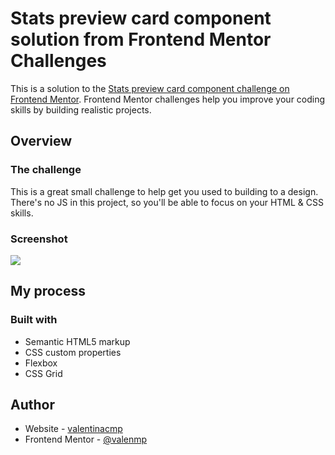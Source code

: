 # Stats preview card component solution from Frontend Mentor Challenges

This is a solution to the [Stats preview card component challenge on Frontend Mentor](https://www.frontendmentor.io/challenges/stats-preview-card-component-8JqbgoU62). Frontend Mentor challenges help you improve your coding skills by building realistic projects. 

## Overview

### The challenge

This is a great small challenge to help get you used to building to a design. There's no JS in this project, so you'll be able to focus on your HTML & CSS skills.

### Screenshot

![](../images/screenshot.png)

## My process

### Built with

- Semantic HTML5 markup
- CSS custom properties
- Flexbox
- CSS Grid

## Author

- Website - [valentinacmp](https://github.com/valentinacmp)
- Frontend Mentor - [@valenmp](https://www.frontendmentor.io/profile/valenmp)
